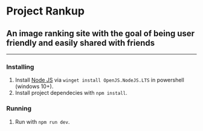 # Project Rankup

## An image ranking site with the goal of being user friendly and easily shared with friends

---

### Installing

1. Install [Node JS](https://nodejs.org/en) via `winget install OpenJS.NodeJS.LTS` in powershell (windows 10+).
2. Install project dependecies with `npm install`.

### Running

1. Run with `npm run dev`.
